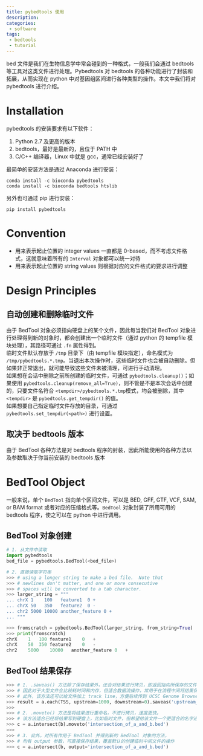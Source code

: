 ```yaml
---
title: pybedtools 使用
description: 
categories:
 - software
tags:
 - bedtools
 - tutorial
---
```


bed 文件是我们在生物信息学中常会碰到的一种格式，一般我们会通过 bedtools 等工具对这类文件进行处理。Pybedtools 对 bedtools 的各种功能进行了封装和拓展，从而实现在 python 中对基因组区间进行各种类型的操作。本文中我们将对 pybedtools 进行介绍。  

<!-- more -->

# Installation  
pybedtools 的安装要求有以下软件：  
1. Python 2.7 及更高的版本  
2. bedtools，最好是最新的，且位于 PATH 中  
3. C/C++ 编译器，Linux 中就是 gcc，通常已经安装好了  

最简单的安装方法是通过 Anaconda 进行安装：  
```shell
conda install -c bioconda pybedtools
conda install -c bioconda bedtools htslib
```  
另外也可通过 pip 进行安装：  
```shell
pip install pybedtools  
```  
  
# Convention  
* 用来表示起止位置的 integer values 一直都是 0-based，而不考虑文件格式，这就意味着所有的 `Interval` 对象都可以统一对待  
* 用来表示起止位置的 string values 则根据对应的文件格式的要求进行调整  
  
# Design Principles 
## 自动创建和删除临时文件  
由于 BedTool 对象必须指向硬盘上的某个文件，因此每当我们对 BedTool 对象进行处理得到新的对象时，都会创建出一个临时文件（通过 python 的 tempfile 模块处理），其路径可通过 `.fn` 属性得到。  
临时文件默认存放于 `/tmp` 目录下（由 tempfile 模块指定），命名模式为 `/tmp/pybedtools.*.tmp`。当退出本次操作时，这些临时文件也会被自动删除。但如果非正常退出，就可能导致这些文件未被清理，可进行手动清理。  
如果想在会话中删除之前所创建的临时文件，可通过 `pybedtools.cleanup()`；如果使用 `pybedtools.cleanup(remove_all=True)`，则不管是不是本次会话中创建的，只要文件名符合 `<tempdir>/pybedtools.*.tmp`模式，均会被删除，其中 `<tempdir>` 是 `pybedtools.get_tempdir()` 的值。  
如果想要自己指定临时文件存放的目录，可通过 `pybedtools.set_tempdir(<path>)` 进行设置。  
  
## 取决于 bedtools 版本
由于 BedTool 各种方法是对 bedtools 程序的封装，因此所能使用的各种方法以及参数取决于你当前安装的 bedtools 版本

# BedTool Object
一般来说，单个 `BedTool` 指向单个区间文件，可以是 BED, GFF, GTF, VCF, SAM, or BAM format 或者对应的压缩格式等。`BedTool` 对象封装了所用可用的 bedtools 程序，使之可以在 python 中进行调用。  
  
## BedTool 对象创建
```python 
# 1. 从文件中读取
import pybedtools
bed_file = pybedtools.BedTool(<bed_file>）     

# 2. 直接读取字符串
>>> # using a longer string to make a bed file.  Note that
>>> # newlines don't matter, and one or more consecutive
>>> # spaces will be converted to a tab character.
>>> larger_string = """
... chrX 1    100   feature1  0 +
... chrX 50   350   feature2  0 -
... chr2 5000 10000 another_feature 0 +
... """

>>> fromscratch = pybedtools.BedTool(larger_string, from_string=True)
>>> print(fromscratch)
chrX    1   100 feature1    0   +
chrX    50  350 feature2    0   -
chr2    5000    10000   another_feature 0   +
```  
  
## BedTool 结果保存   
```python 
>>> # 1. .saveas() 方法除了保存结果外，还会对结果进行拷贝，即返回指向所保存的文件的 BedTool 对象，
>>> # 因此对于大型文件会比较耗时间和内存，但适合数据流操作，常用于在流程中间将结果保存到硬盘上
>>> # 此外，该方法还可以给文件加上 track line，方便后续传到 UCSC Genome Browser
>>> result = a.each(TSS, upstream=1000, downstream=0).saveas('upstream_regions.bed')  
>>>
>>> # 2. .moveto() 方法是将结果进行重命名，不进行拷贝，速度更快。
>>> # 该方法适合已经将结果写到硬盘上，比如临时文件，但希望给该文件一个更适合的名字进行保存 
>>> c = a.intersect(b).moveto('intersection_of_a_and_b.bed')
>>> 
>>> # 3. 此外，对所有作用于 BedTool 并得到新的 BedTool 对象的方法，
>>> # 均有 output 参数，可直接保存结果，覆盖默认的创建临时中间文件的操作  
>>> c = a.intersect(b, output='intersection_of_a_and_b.bed')
```

